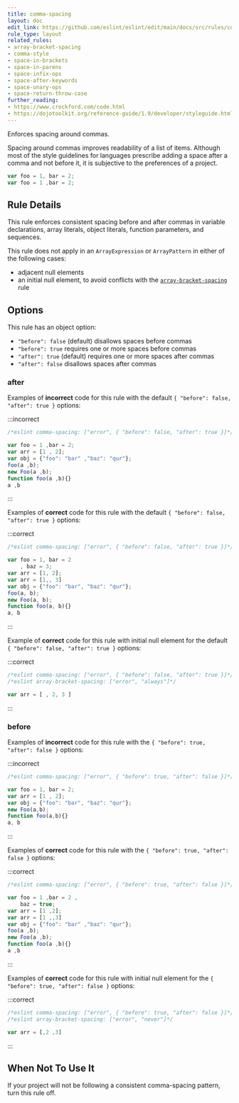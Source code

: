 ```yaml
---
title: comma-spacing
layout: doc
edit_link: https://github.com/eslint/eslint/edit/main/docs/src/rules/comma-spacing.md
rule_type: layout
related_rules:
- array-bracket-spacing
- comma-style
- space-in-brackets
- space-in-parens
- space-infix-ops
- space-after-keywords
- space-unary-ops
- space-return-throw-case
further_reading:
- https://www.crockford.com/code.html
- https://dojotoolkit.org/reference-guide/1.9/developer/styleguide.html
---
```




Enforces spacing around commas.

Spacing around commas improves readability of a list of items. Although most of the style guidelines for languages prescribe adding a space after a comma and not before it, it is subjective to the preferences of a project.

```js
var foo = 1, bar = 2;
var foo = 1 ,bar = 2;
```

## Rule Details

This rule enforces consistent spacing before and after commas in variable declarations, array literals, object literals, function parameters, and sequences.

This rule does not apply in an `ArrayExpression` or `ArrayPattern` in either of the following cases:

* adjacent null elements
* an initial null element, to avoid conflicts with the [`array-bracket-spacing`](array-bracket-spacing) rule

## Options

This rule has an object option:

* `"before": false` (default) disallows spaces before commas
* `"before": true` requires one or more spaces before commas
* `"after": true` (default) requires one or more spaces after commas
* `"after": false` disallows spaces after commas

### after

Examples of **incorrect** code for this rule with the default `{ "before": false, "after": true }` options:

:::incorrect

```js
/*eslint comma-spacing: ["error", { "before": false, "after": true }]*/

var foo = 1 ,bar = 2;
var arr = [1 , 2];
var obj = {"foo": "bar" ,"baz": "qur"};
foo(a ,b);
new Foo(a ,b);
function foo(a ,b){}
a ,b
```

:::

Examples of **correct** code for this rule with the default `{ "before": false, "after": true }` options:

:::correct

```js
/*eslint comma-spacing: ["error", { "before": false, "after": true }]*/

var foo = 1, bar = 2
    , baz = 3;
var arr = [1, 2];
var arr = [1,, 3]
var obj = {"foo": "bar", "baz": "qur"};
foo(a, b);
new Foo(a, b);
function foo(a, b){}
a, b
```

:::

Example of **correct** code for this rule with initial null element for the default `{ "before": false, "after": true }` options:

:::correct

```js
/*eslint comma-spacing: ["error", { "before": false, "after": true }]*/
/*eslint array-bracket-spacing: ["error", "always"]*/

var arr = [ , 2, 3 ]
```

:::

### before

Examples of **incorrect** code for this rule with the `{ "before": true, "after": false }` options:

:::incorrect

```js
/*eslint comma-spacing: ["error", { "before": true, "after": false }]*/

var foo = 1, bar = 2;
var arr = [1 , 2];
var obj = {"foo": "bar", "baz": "qur"};
new Foo(a,b);
function foo(a,b){}
a, b
```

:::

Examples of **correct** code for this rule with the `{ "before": true, "after": false }` options:

:::correct

```js
/*eslint comma-spacing: ["error", { "before": true, "after": false }]*/

var foo = 1 ,bar = 2 ,
    baz = true;
var arr = [1 ,2];
var arr = [1 ,,3]
var obj = {"foo": "bar" ,"baz": "qur"};
foo(a ,b);
new Foo(a ,b);
function foo(a ,b){}
a ,b
```

:::

Examples of **correct** code for this rule with initial null element for the `{ "before": true, "after": false }` options:

:::correct

```js
/*eslint comma-spacing: ["error", { "before": true, "after": false }]*/
/*eslint array-bracket-spacing: ["error", "never"]*/

var arr = [,2 ,3]
```

:::

## When Not To Use It

If your project will not be following a consistent comma-spacing pattern, turn this rule off.
